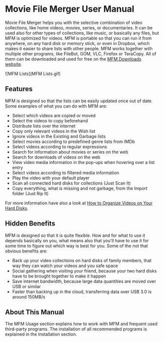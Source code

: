 # Movie File Merger User Manual

Movie File Merger helps you with the selective combination of video collections, like home videos, movies, series, or documentaries. It can be used also for other types of collections, like music, or basically any files, but MFM is optimized for videos. MFM is portable so that you can run it from anywhere, on any hard disk or memory stick, or even in Dropbox, which makes it easier to share lists with other people. MFM works together with multiple other programs, like FileBot, GOM, VLC, Firefox or TeraCopy. All of them can be downloaded and used for free on the [MFM Downloads website](http://movie-file-merger.org/downloads).

![MFM Lists](MFM Lists.gif)

## Features

MFM is designed so that the lists can be easily updated once out of date. Some examples of what you can do with MFM are:

* Select which videos are copied or moved
* Select the videos to copy beforehand
* Distribute lists over the internet
* Copy only relevant videos in the Wish list
* Ignore videos in the Existing and Garbage lists
* Select movies according to predefined genre lists from IMDb
* Select videos according to regular expressions
* Search for information about movies or series on the web
* Search for downloads of videos on the web
* View video media information in the pop-ups when hovering over a list entry
* Select videos according to filtered media information
* Play the video with your default player
* Scan all connected hard disks for collections \(Just Scan It\)
* Copy everything, what is missing and not garbage, from the Import folder \(Just Rip It\) 

For more information have also a look at [How to Organize Videos on Your Hard Disks](https://modi777.gitbooks.io/how-to-oraganize-videos-on-your-hard-disks/).

## Hidden Benefits

MFM is designed so that it is quite flexible. How and for what to use it depends basically on you, what means also that you'll have to use it for some time to figure out which way is best for you. Some of the not that obvious benefits are:

* Back up your video collections on hard disks of family members, that way they can watch your videos and you safe space
* Social gathering when visiting your friend, because your two hard disks have to be brought together to make it happen
* Save internet bandwidth, because large data quantities are moved over USB or similar
* Faster than backing up in the cloud, transferring data over USB 3.0 is around 150MB/s

## About This Manual

The MFM Usage section explains how to work with MFM and frequent used third-party programs.  The installation of all recommended programs is explained in the Installation section.

